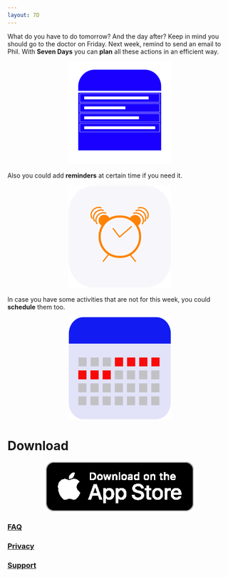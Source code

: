 ```yaml
---
layout: 7D
--- 
```

What do you have to do tomorrow? And the day after? Keep in mind you should go to the doctor on Friday. Next week, remind to send an email to Phil. With **Seven Days** you can **plan** all these actions in an efficient way.

<p align="center">
  <img src="./assets/Onboarding_plan.png" width="230" height="230">
</p>

Also you could add **reminders** at certain time if you need it.

<p align="center">
  <img src="./assets/Onboarding_reminder.png" width="230" height="230">
</p>

In case you have some activities that are not for this week, you could **schedule** them too.
<p align="center">
  <img src="./assets/Onboarding_Calendar.png" width="230" height="230">
</p>


# Download
<p align="center">
  <img src="./assets/appleLogo.eps">
</p>

### [FAQ](./faq.html)

### [Privacy](./privacy.html)

### [Support](./support.html)
